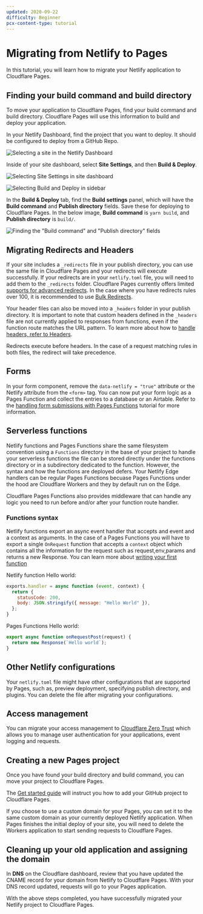 ```yaml
---
updated: 2020-09-22
difficulty: Beginner
pcx-content-type: tutorial
---
```


# Migrating from Netlify to Pages

In this tutorial, you will learn how to migrate your Netlify application to Cloudflare Pages.

## Finding your build command and build directory

To move your application to Cloudflare Pages, find your build command and build directory. Cloudflare Pages will use this information to build and deploy your application.

In your Netlify Dashboard, find the project that you want to deploy. It should be configured to deploy from a GitHub Repo.

![Selecting a site in the Netlify Dashboard](./netlify-deploy-1.png)

Inside of your site dashboard, select **Site Settings**, and then **Build & Deploy**.

![Selecting Site Settings in site dashboard](./netlify-deploy-2.png)

![Selecting Build and Deploy in sidebar](./netlify-deploy-3.png)

In the **Build & Deploy** tab, find the **Build settings** panel, which will have the **Build command** and **Publish directory** fields. Save these for deploying to Cloudflare Pages. In the below image, **Build command** is `yarn build`, and **Publish directory** is `build/`.

![Finding the "Build command" and "Publish directory" fields](./netlify-deploy-4.png)

## Migrating Redirects and Headers

If your site includes a `_redirects` file in your publish directory, you can use the same file in Cloudflare Pages and your redirects will execute successfully. If your redirects are in your `netlify.toml` file, you will need to add them to the `_redirects` folder. Cloudflare Pages currently offers limited [supports for advanced redirects](https://developers.cloudflare.com/pages/platform/redirects). In the case where you have redirects rules over 100, it is recommended to use [Bulk Redirects](https://developers.cloudflare.com/rules/bulk-redirects/create-dashboard).

Your header files can also be moved into a `_headers` folder in your publish directory. It is important to note that custom headers defined in the `_headers` file are not currently applied to responses from functions, even if the function route matches the URL pattern. To learn more about how to [handle headers, refer to Headers](https://developers.cloudflare.com/pages/platform/headers).

<Aside type='note'>

Redirects execute before headers. In the case of a request matching rules in both files, the redirect will take precedence.

</Aside>

## Forms 

In your form component, remove the `data-netlify = "true"` attribute or the Netlify attribute from the `<form>` tag. You can now put your form logic as a Pages Function and collect the entries to a database or an Airtable. Refer to the [handling form submissions with Pages Functions](https://developers.cloudflare.com/pages/tutorials/forms) tutorial for more information.

## Serverless functions 

Netlify functions and Pages Functions share the same filesystem convention using a `Functions` directory in the base of your project to handle your serverless functions the file can be stored directly under the functions directory or in a subdirectory dedicated to the function.  However, the syntax and how the functions are deployed defers. Your Netlify Edge handlers can be regular Pages Functions becuase Pages Functions under the hood are Cloudflare Workers and they by default run on the Edge. 

Cloudflare Pages Functions also provides middleware that can handle any logic you need to run before and/or after your function route handler. 

### Functions syntax

Netlify functions export an async event handler that accepts and event and a context as arguments. In the case of a Pages Functions you will have to export a single `OnRequest` function that accepts a `context` object which contains all the information for the request such as request,env,params  and returns a new Response. You can learn more about [writing your first function](https://developers.cloudflare.com/pages/platform/functions#writing-your-first-function)

Netlify function Hello world:

```js
exports.handler = async function (event, context) {
  return {
    statusCode: 200,
    body: JSON.stringify({ message: "Hello World" }),
  };
}

```

Pages Functions Hello world:

```js
export async function onRequestPost(request) {
  return new Response(`Hello world`);
}
```

## Other Netlify configurations

Your `netlify.toml` file might have other configurations that are supported by Pages, such as, preview deployment, specifying publish directory, and plugins. You can delete the file after migrating your configurations. 


## Access management

You can migrate your access management to [Cloudflare Zero Trust](https://developers.cloudflare.com/cloudflare-one/) which allows you to manage user authentication for your applications, event logging and requests.

## Creating a new Pages project

Once you have found your build directory and build command, you can move your project to Cloudflare Pages.

The [Get started guide](/get-started) will instruct you how to add your GitHub project to Cloudflare Pages.

If you choose to use a custom domain for your Pages, you can set it to the same custom domain as your currently deployed Netlify application. When Pages finishes the initial deploy of your site, you will need to delete the Workers application to start sending requests to Cloudflare Pages.

## Cleaning up your old application and assigning the domain

In **DNS** on the Cloudflare dashboard, review that you have updated the CNAME record for your domain from Netlify to Cloudflare Pages. With your DNS record updated, requests will go to your Pages application.

With the above steps completed, you have successfully migrated your Netlify project to Cloudflare Pages.
